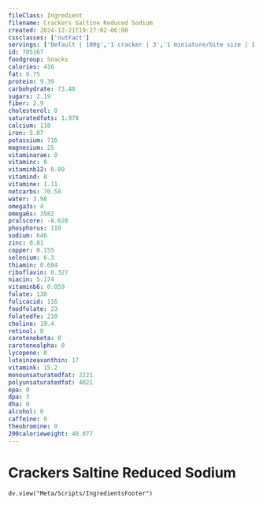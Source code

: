 ```yaml
---
fileClass: Ingredient
filename: Crackers Saltine Reduced Sodium
created: 2024-12-21T19:27:02-06:00
cssclasses: ['nutFact']
servings: ['Default | 100g','1 cracker | 3','1 miniature/bite size | 1','1 sleeve | 115','1 cup, nfs | 50']
id: 785167
foodgroup: Snacks
calories: 416
fat: 8.75
protein: 9.39
carbohydrate: 73.48
sugars: 2.19
fiber: 2.9
cholesterol: 0
saturatedfats: 1.978
calcium: 118
iron: 5.07
potassium: 716
magnesium: 25
vitaminarae: 0
vitaminc: 0
vitaminb12: 0.09
vitamind: 0
vitamine: 1.11
netcarbs: 70.58
water: 3.98
omega3s: 4
omega6s: 3582
pralscore: -8.628
phosphorus: 110
sodium: 646
zinc: 0.81
copper: 0.155
selenium: 6.3
thiamin: 0.604
riboflavin: 0.327
niacin: 5.174
vitaminb6: 0.059
folate: 138
folicacid: 116
foodfolate: 23
folatedfe: 218
choline: 19.4
retinol: 0
carotenebeta: 0
carotenealpha: 0
lycopene: 0
luteinzeaxanthin: 17
vitamink: 15.2
monounsaturatedfat: 2221
polyunsaturatedfat: 4021
epa: 0
dpa: 3
dha: 0
alcohol: 0
caffeine: 0
theobromine: 0
200calorieweight: 48.077
---
```


# Crackers Saltine Reduced Sodium

```dataviewjs
dv.view("Meta/Scripts/IngredientsFooter")
```